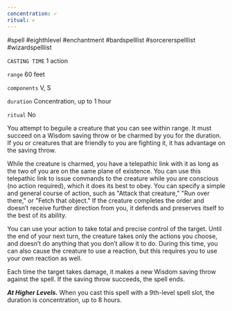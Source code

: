 ```yaml
---
concentration: ✓
ritual: 𐄂
---
```

#spell #eighthlevel #enchantment #bardspelllist #sorcererspelllist #wizardspelllist

`CASTING TIME`
1 action

`range`
60 feet

`components`
V, S

`duration`
Concentration, up to 1 hour

`ritual`
No

You attempt to beguile a creature that you can see within range. It must succeed on a Wisdom saving throw or be charmed by you for the duration. If you or creatures that are friendly to you are fighting it, it has advantage on the saving throw.

While the creature is charmed, you have a telepathic link with it as long as the two of you are on the same plane of existence. You can use this telepathic link to issue commands to the creature while you are conscious (no action required), which it does its best to obey. You can specify a simple and general course of action, such as "Attack that creature," "Run over there," or "Fetch that object." If the creature completes the order and doesn’t receive further direction from you, it defends and preserves itself to the best of its ability.

You can use your action to take total and precise control of the target. Until the end of your next turn, the creature takes only the actions you choose, and doesn’t do anything that you don’t allow it to do. During this time, you can also cause the creature to use a reaction, but this requires you to use your own reaction as well.

Each time the target takes damage, it makes a new Wisdom saving throw against the spell. If the saving throw succeeds, the spell ends.

_**At Higher Levels.**_ When you cast this spell with a 9th-level spell slot, the duration is concentration, up to 8 hours.